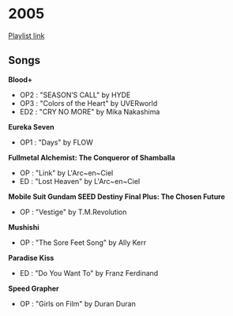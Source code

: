 # 2005

[Playlist link](https://open.spotify.com/user/fz230568w0ccmom2dg3zvxq1h/playlist/23DJFfXpIU4Ica9194SN6f?si=7ulHA0S4Q9GENJcPoWElLQ)

## Songs

**Blood+**
* OP2 : "SEASON’S CALL" by HYDE
* OP3 : "Colors of the Heart" by UVERworld
* ED2 : "CRY NO MORE" by Mika Nakashima

**Eureka Seven**
* OP1 : "Days" by FLOW

**Fullmetal Alchemist: The Conqueror of Shamballa**
* OP : "Link" by L'Arc~en~Ciel
* ED : "Lost Heaven" by L'Arc~en~Ciel

**Mobile Suit Gundam SEED Destiny Final Plus: The Chosen Future**
* OP : "Vestige" by T.M.Revolution

**Mushishi**
* OP : "The Sore Feet Song" by Ally Kerr

**Paradise Kiss**
* ED : "Do You Want To" by Franz Ferdinand

**Speed Grapher**
* OP : "Girls on Film" by Duran Duran